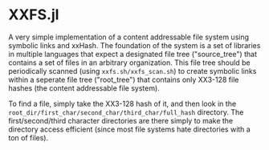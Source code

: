 # XXFS.jl

A very simple implementation of a content addressable file system using symbolic links and xxHash.
The foundation of the system is a set of libraries in multiple languages that expect a designated
file tree ("source_tree") that contains a set of files in an arbitrary organization. This file tree
should be periodically scanned (using `xxfs.sh/xxfs_scan.sh`) to create symbolic links within a seperate
file tree ("root_tree") that contains only XX3-128 file hashes (the content addressable file system).

To find a file, simply take the XX3-128 hash of it, and then look in the `root_dir/first_char/second_char/third_char/full_hash` directory. The first/second/third character directories are there simply to make the directory access efficient (since most file systems hate directories with a ton of files).